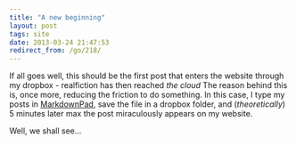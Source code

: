 ```yaml
---
title: "A new beginning"
layout: post
tags: site
date: 2013-03-24 21:47:53
redirect_from: /go/218/
---
```


If all goes well, this should be the first post that enters the website through my dropbox - realfiction has then reached *the cloud*
The reason behind this is, once more, reducing the friction to do something. In this case, I type my posts in [MarkdownPad](http://markdownpad.com/), save the file in a dropbox folder, and (*theoretically*) 5 minutes later max the post miraculously appears on my website.

Well, we shall see...